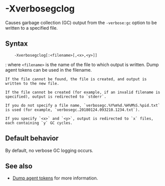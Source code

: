 <!--
* Copyright (c) 2017, 2019 IBM Corp. and others
*
* This program and the accompanying materials are made
* available under the terms of the Eclipse Public License 2.0
* which accompanies this distribution and is available at
* https://www.eclipse.org/legal/epl-2.0/ or the Apache
* License, Version 2.0 which accompanies this distribution and
* is available at https://www.apache.org/licenses/LICENSE-2.0.
*
* This Source Code may also be made available under the
* following Secondary Licenses when the conditions for such
* availability set forth in the Eclipse Public License, v. 2.0
* are satisfied: GNU General Public License, version 2 with
* the GNU Classpath Exception [1] and GNU General Public
* License, version 2 with the OpenJDK Assembly Exception [2].
*
* [1] https://www.gnu.org/software/classpath/license.html
* [2] http://openjdk.java.net/legal/assembly-exception.html
*
* SPDX-License-Identifier: EPL-2.0 OR Apache-2.0 OR GPL-2.0 WITH
* Classpath-exception-2.0 OR LicenseRef-GPL-2.0 WITH Assembly-exception
-->

# -Xverbosegclog

Causes garbage collection (GC) output from the `-verbose:gc` option to be written to a specified file.

## Syntax

        -Xverbosegclog[:<filename>[,<x>,<y>]]

: where `<filename>` is the name of the file to which output is written. Dump agent tokens can be used in the filename.

    If the file cannot be found, the file is created, and output is written to the new file.

    If the file cannot be created (for example, if an invalid filename is specified), output is redirected to `stderr`.

    If you do not specify a file name, `verbosegc.%Y%m%d.%H%M%S.%pid.txt` is used (for example, `verbosegc.20180124.093210.1234.txt`).

    If you specify `<x>` and `<y>`, output is redirected to `x` files, each containing `y` GC cycles.

## Default behavior

By default, no verbose GC logging occurs.

## See also

- [Dump agent tokens](xdump.md#dump-agent-tokens) for more information.


<!-- ==== END OF TOPIC ==== xverbosegclog.md ==== -->
